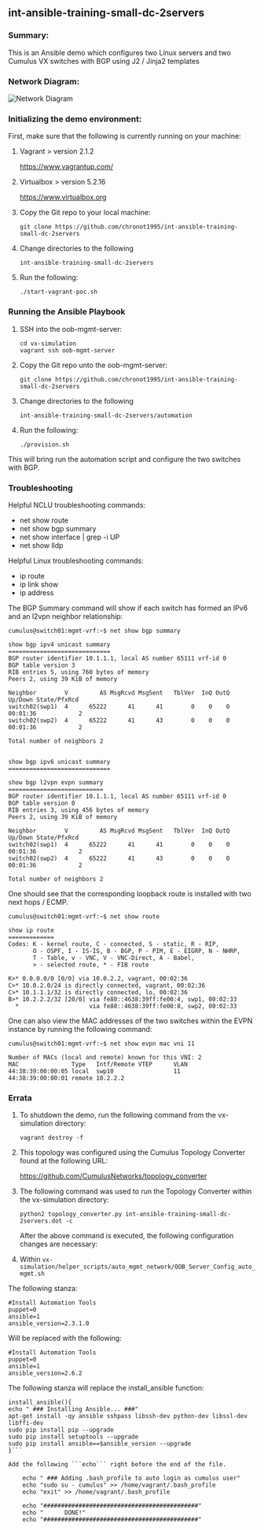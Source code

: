 ## int-ansible-training-small-dc-2servers

### Summary:

This is an Ansible demo which configures two Linux servers and two Cumulus VX switches with BGP using J2 / Jinja2 templates

### Network Diagram:

![Network Diagram](https://github.com/chronot1995/int-ansible-training-small-dc-2servers/blob/master/documentation/int-ansible-training-small-dc-2servers.png)

### Initializing the demo environment:

First, make sure that the following is currently running on your machine:

1. Vagrant > version 2.1.2

    https://www.vagrantup.com/

2. Virtualbox > version 5.2.16

    https://www.virtualbox.org

3. Copy the Git repo to your local machine:

    ```git clone https://github.com/chronot1995/int-ansible-training-small-dc-2servers```

4. Change directories to the following

    ```int-ansible-training-small-dc-2servers```

6. Run the following:

    ```./start-vagrant-poc.sh```

### Running the Ansible Playbook

1. SSH into the oob-mgmt-server:

    ```cd vx-simulation```   
    ```vagrant ssh oob-mgmt-server```

2. Copy the Git repo unto the oob-mgmt-server:

    ```git clone https://github.com/chronot1995/int-ansible-training-small-dc-2servers```

3. Change directories to the following

    ```int-ansible-training-small-dc-2servers/automation```

4. Run the following:

    ```./provision.sh```

This will bring run the automation script and configure the two switches with BGP.

### Troubleshooting

Helpful NCLU troubleshooting commands:

- net show route
- net show bgp summary
- net show interface | grep -i UP
- net show lldp

Helpful Linux troubleshooting commands:

- ip route
- ip link show
- ip address <interface>

The BGP Summary command will show if each switch has formed an IPv6 and an l2vpn neighbor relationship:

```
cumulus@switch01:mgmt-vrf:~$ net show bgp summary

show bgp ipv4 unicast summary
=============================
BGP router identifier 10.1.1.1, local AS number 65111 vrf-id 0
BGP table version 3
RIB entries 5, using 760 bytes of memory
Peers 2, using 39 KiB of memory

Neighbor        V         AS MsgRcvd MsgSent   TblVer  InQ OutQ  Up/Down State/PfxRcd
switch02(swp1)  4      65222      41      41        0    0    0 00:01:36            2
switch02(swp2)  4      65222      41      43        0    0    0 00:01:36            2

Total number of neighbors 2


show bgp ipv6 unicast summary
=============================

show bgp l2vpn evpn summary
===========================
BGP router identifier 10.1.1.1, local AS number 65111 vrf-id 0
BGP table version 0
RIB entries 3, using 456 bytes of memory
Peers 2, using 39 KiB of memory

Neighbor        V         AS MsgRcvd MsgSent   TblVer  InQ OutQ  Up/Down State/PfxRcd
switch02(swp1)  4      65222      41      41        0    0    0 00:01:36            2
switch02(swp2)  4      65222      41      43        0    0    0 00:01:36            2

Total number of neighbors 2

```

One should see that the corresponding loopback route is installed with two next hops / ECMP.

```
cumulus@switch01:mgmt-vrf:~$ net show route

show ip route
=============
Codes: K - kernel route, C - connected, S - static, R - RIP,
       O - OSPF, I - IS-IS, B - BGP, P - PIM, E - EIGRP, N - NHRP,
       T - Table, v - VNC, V - VNC-Direct, A - Babel,
       > - selected route, * - FIB route

K>* 0.0.0.0/0 [0/0] via 10.0.2.2, vagrant, 00:02:36
C>* 10.0.2.0/24 is directly connected, vagrant, 00:02:36
C>* 10.1.1.1/32 is directly connected, lo, 00:02:36
B>* 10.2.2.2/32 [20/0] via fe80::4638:39ff:fe00:4, swp1, 00:02:33
  *                    via fe80::4638:39ff:fe00:8, swp2, 00:02:33
```

One can also view the MAC addresses of the two switches within the EVPN instance by running the following command:

```
cumulus@switch01:mgmt-vrf:~$ net show evpn mac vni 11

Number of MACs (local and remote) known for this VNI: 2
MAC               Type   Intf/Remote VTEP      VLAN
44:38:39:00:00:05 local  swp10                 11
44:38:39:00:00:01 remote 10.2.2.2
```

### Errata

1. To shutdown the demo, run the following command from the vx-simulation directory:

    ```vagrant destroy -f```

2. This topology was configured using the Cumulus Topology Converter found at the following URL:

    https://github.com/CumulusNetworks/topology_converter

3. The following command was used to run the Topology Converter within the vx-simulation directory:

    ```python2 topology_converter.py int-ansible-training-small-dc-2servers.dot -c```

    After the above command is executed, the following configuration changes are necessary:

4. Within ```vx-simulation/helper_scripts/auto_mgmt_network/OOB_Server_Config_auto_mgmt.sh```

The following stanza:

    #Install Automation Tools
    puppet=0
    ansible=1
    ansible_version=2.3.1.0

Will be replaced with the following:

    #Install Automation Tools
    puppet=0
    ansible=1
    ansible_version=2.6.2

The following stanza will replace the install_ansible function:

```
install_ansible(){
echo " ### Installing Ansible... ###"
apt-get install -qy ansible sshpass libssh-dev python-dev libssl-dev libffi-dev
sudo pip install pip --upgrade
sudo pip install setuptools --upgrade
sudo pip install ansible==$ansible_version --upgrade
}```

Add the following ```echo``` right before the end of the file.

    echo " ### Adding .bash_profile to auto login as cumulus user"
    echo "sudo su - cumulus" >> /home/vagrant/.bash_profile
    echo "exit" >> /home/vagrant/.bash_profile

    echo "############################################"
    echo "      DONE!"
    echo "############################################"
